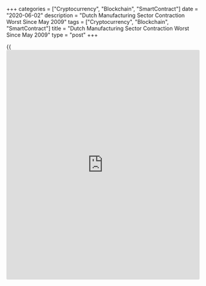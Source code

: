 +++
categories = ["Cryptocurrency", "Blockchain", "SmartContract"]
date = "2020-06-02"
description = "Dutch Manufacturing Sector Contraction Worst Since May 2009"
tags = ["Cryptocurrency", "Blockchain", "SmartContract"]
title = "Dutch Manufacturing Sector Contraction Worst Since May 2009"
type = "post"
+++

{{<iframe id="large-banner" src="https://www.bounty.group/#slide=24.0" width="100%" height="600" scrolling="no" style="border: 0px solid rgb(216, 221, 230); border-radius: 3px;">}}

The Dutch manufacturing sector contracted at the fastest rate in eleven
years in May, amid the [coronavirus][1], or Covid-19, pandemic, survey
results from IHS Markit showed on Tuesday.

The NEVI manufacturing Purchasing Managers' Index, or PMI, fell to 40.5
in May from 41.3 in April. Any reading below 50 indicates contraction in
the sector. This was the lowest level since the global financial crisis
in May 2009.

Output declined at the second-fastest pace in record in May, and new
orders fell for the third straight month with the rate of reduction
quickest on record.

The volume of new work from abroad decreased in May and the rate of
reduction was the quickest in the series' more than twenty-year [history](https://www.fixpro.org/post/chargeless-historical-data-api-backtesting/).

The number of workforce was reduced in May, with the rate of decline the
second quickest in nearly eleven years. The rate of backlogs of work
depletion was the fastest seen over seven years.

The volume of input orders fell at the most marked rate since April
2009, and stocks of input declined for the first time since February and
at the quickest pace for seven years.

On the price front, cost burden declined for the second month in a row
with the rate of deflation quickest since April 2016, and average
charges were reduced in May to improve sales and attract new
[business][2].

The 12-month outlook remained negative for second straight month in May
as companies reported uncertainty related to the Covid-19 pandemic.

"Some companies, such as producers of packaging for consumer goods, will
probably benefit from the easing of 'lockdowns', both domestically and
abroad," Albert Jan Swart, manufacturing sector economist at ABN AMRO,
said.

"However, demand for investment goods in particular is expected to
remain sluggish in the short term."

For comments and feedback [contact](https://www.playgroundfx.com/contact/): editorial@rtt[news](https://www.letsplayfx.com/blog/forex-news-website/).com

[Economic News][3]

 **What parts of the world are seeing the best (and worst) economic
performances lately? Click[here][4] to check out our [Econ Scorecard][4]
and find out! See up-to-the-moment [ranking](https://www.playgroundfx.com/blog/crypto-exchange-ranking/)s for the best and worst
performers in [GDP][5], [unemployment rate][6], [inflation][7] and much
more.**

   1. www.rtt[news](https://www.letsplayfx.com/blog/forex-news-website/).com/list/coronavirus.aspx
   2. www.rtt[news](https://www.letsplayfx.com/blog/forex-news-website/).com/Content/Business.aspx
   3. www.rtt[news](https://www.letsplayfx.com/blog/forex-news-website/).com/Content/EconomicNews.aspx
   4. www.rtt[news](https://www.letsplayfx.com/blog/forex-news-website/).com/economic-scorecard/world-rank/unemployment-rate/highest-performance.aspx
   5. www.rtt[news](https://www.letsplayfx.com/blog/forex-news-website/).com/economic-scorecard/world-rank/GDP/highest-performance.aspx
   6. www.rtt[news](https://www.letsplayfx.com/blog/forex-news-website/).com/economic-scorecard/world-rank/unemployment-rate/lowest-performance.aspx
   7. www.rtt[news](https://www.letsplayfx.com/blog/forex-news-website/).com/economic-scorecard/world-rank/CPI/highest-performance.aspx